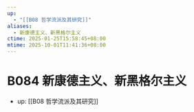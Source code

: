 ```yaml
---
up:
  - "[[B08 哲学流派及其研究]]"
aliases:
  - 新康德主义、新黑格尔主义
ctime: 2025-01-25T15:58:45+08:00
mtime: 2025-10-01T11:41:36+08:00
---
```


# B084 新康德主义、新黑格尔主义

- up: [[B08 哲学流派及其研究]]

